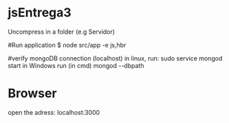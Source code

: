 # jsEntrega3
Uncompress in a folder (e.g Servidor)

#Run application
    $ node src/app -e js,hbr

#verify mongoDB connection (localhost)
in linux, run: sudo service mongod start
in Windows run (in cmd) mongod --dbpath

# Browser
  open the adress:  localhost:3000
